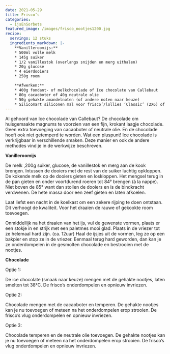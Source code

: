 ```yaml
---
date: 2021-05-29
title: Frisco’s
categories:
  - ijsEnSorbets
featured_image: /images/frisco_nootjes1200.jpg
recipe:
  servings: 12 stuks
  ingredients_markdown: |-
    **Vanilleroomijs:**
    * 500ml volle melk    * 145g suiker    * 1/2 vanillestok (overlangs snijden en merg uithalen)    * 20g glucose    * 4 eierdooiers    * 250g room

    **Afwerken:**
    * 400g fondant- of melkchocolade of Ice chocolate van Callebaut
    * 80g cacaoboter of 40g neutrale olie
    * 50g gehakte amandelnoten (of andere noten naar keuze)
    * Silicomart siliconen mal voor frisco’/lollies ‘Classic’ (2X6) of andere vormen
---
```


Al gehoord van Ice chocolade van Callebaut? De chocolade om huisgemaakte magnums te voorzien van een fijn, krokant laagje chocolade.
Geen extra toevoeging van cacaoboter of neutrale olie. En de chocolade hoeft ook niet getemperd te worden. Wat een pluspunt!
Ice chocolade is verkrijgbaar in verschillende smaken.
Deze manier en ook de andere methodes vind je in de werkwijze beschreven.

<!--more-->

**Vanilleroomijs**

De melk ,200g suiker, glucose, de vanillestok en merg aan de kook brengen.Intussen de dooiers met de rest van de suiker  luchtig opkloppen.De kokende melk op de dooiers gieten en loskloppen.Het mengsel terug in de pan gieten en onder voortdurend roeren tot 84° brengen (à la nappe).Niet boven de 85° want dan stollen de dooiers en is de bindkracht verdwenen.De hete massa door een zeef gieten en laten afkoelen.
Laat liefst een nacht in de koelkast om een zekere rijping te doen ontstaan. Dit verhoogt de kwaliteit.Voor het draaien de rauwe of gekookte room toevoegen.

Onmiddellijk na het draaien van het ijs, vul de gewenste vormen, plaats er een stokje in en strijk met een paletmes mooi glad.
Plaats in de vriezer tot ze helemaal hard zijn. (ca. 12uur)
Haal de ijsjes uit de vormen, leg ze op een bakpier en stop ze in de vriezer.
Eenmaal terug hard geworden, dan kan je ze onderdompelen in de gesmolten chocolade en bestrooien met de nootjes.


**Chocolade**

Optie 1:

De ice chocolate (smaak naar keuze) mengen met de gehakte nootjes, laten smelten tot 38°C. De frisco’s onderdompelen en opnieuw invriezen.

Optie 2:

Chocolade mengen met de cacaoboter en temperen.
De gehakte nootjes kan je nu toevoegen of meteen na het onderdompelen erop strooien.
De frisco’s vlug onderdompelen en opnieuw invriezen.

Optie 3:

Chocolade temperen en de neutrale olie toevoegen.
De gehakte nootjes kan je nu toevoegen of meteen na het onderdompelen erop strooien.
De frisco’s vlug onderdompelen en opnieuw invriezen.











